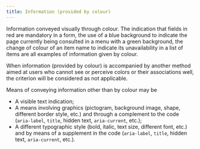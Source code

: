 ```yaml
---
title: Information (provided by colour)
---
```


Information conveyed visually through colour. The indication that fields in red are mandatory in a form, the use of a blue background to indicate the page currently being consulted in a menu with a green background, the change of colour of an item name to indicate its unavailability in a list of items are all examples of information given by colour.

When information (provided by colour) is accompanied by another method aimed at users who cannot see or perceive colors or their associations well, the criterion will be considered as not applicable.

Means of conveying information other than by colour may be

- A visible text indication;
- A means involving graphics (pictogram, background image, shape, different border style, etc.) and through a complement to the code (`aria-label`, `title`, hidden text, `aria-current`, etc.);
- A different typographic style (bold, italic, text size, different font, etc.) and by means of a supplement in the code (`aria-label`, `title`, hidden text, `aria-current`, etc.).
